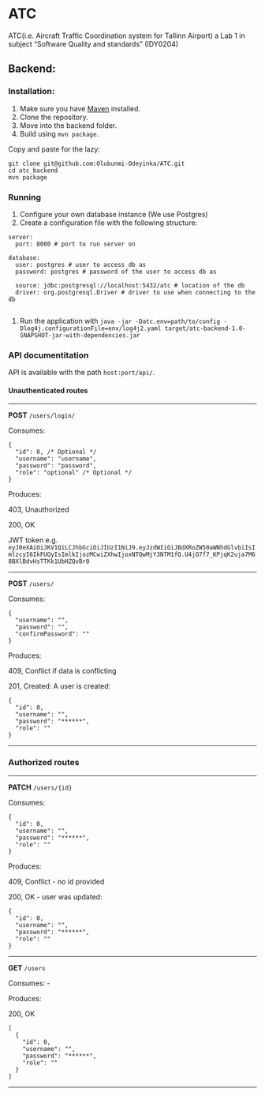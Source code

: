 # ATC
ATC(i.e. Aircraft Traffic Coordination system for Tallinn Airport) a Lab 1 in subject “Software Quality and standards” (IDY0204) 

## Backend:

### Installation:

1. Make sure you have [Maven](https://maven.apache.org/) installed.
1. Clone the repository.
1. Move into the backend folder.
1. Build using `mvn package`.

Copy and paste for the lazy:
```
git clone git@github.com:Olubunmi-Odeyinka/ATC.git
cd atc_backend
mvn package
```

### Running

1. Configure your own database instance (We use Postgres)
1. Create a configuration file with the following structure:
```
server:
  port: 8080 # port to run server on

database:
  user: postgres # user to access db as
  password: postgres # password of the user to access db as

  source: jdbc:postgresql://localhost:5432/atc # location of the db
  driver: org.postgresql.Driver # driver to use when connecting to the db
  
```
1. Run the application with ```java -jar -Datc.env=path/to/config -Dlog4j.configurationFile=env/log4j2.yaml target/atc-backend-1.0-SNAPSHOT-jar-with-dependencies.jar```

### API documentitation

API is available with the path `host:port/api/`.

#### Unauthenticated routes

____

**POST** `/users/login/`

Consumes:
```
{
  "id": 0, /* Optional */
  "username": "username",
  "password": "password",
  "role": "optional" /* Optional */
}

```

Produces:

403, Unauthorized

200, OK

JWT token e.g. `eyJ0eXAiOiJKV1QiLCJhbGciOiJIUzI1NiJ9.eyJzdWIiOiJBdXRoZW50aWNhdGlvbiIsImlzcyI6IkFUQyIsImlkIjozMCwiZXhwIjoxNTQwMjY3NTM1fQ.U4jO7f7_KPjqK2uja7M68BXlBdvHsTTKk1UbHZQvBr0`

___

**POST** `/users/`

Consumes:
```
{
  "username": "",
  "password": "",
  "confirmPassword": ""
}
```


Produces:

409, Conflict if data is conflicting

201, Created: A user is created: 
```
{
  "id": 0,
  "username": "",
  "password": "******",
  "role": ""
}
```

____

### Authorized routes

____

**PATCH** `/users/{id}`

Consumes:
```
{
  "id": 0,
  "username": "",
  "password": "******",
  "role": ""
}
```

Produces:

409, Conflict - no id provided

200, OK - user was updated:
```
{
  "id": 0,
  "username": "",
  "password": "******",
  "role": ""
}
```

_____


**GET** `/users`

Consumes: -

Produces:

200, OK 
```
[
  {
    "id": 0,
    "username": "",
    "password": "******",
    "role": ""
  }
]
```

____
